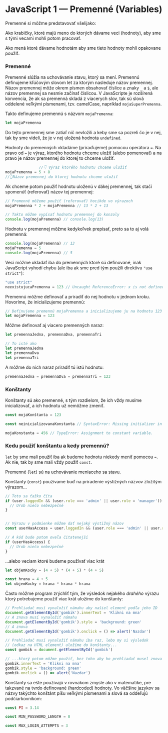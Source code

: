 # JavaScript 1 — Premenné (Variables)

Premenné si môžme predstavovať všelijako:

Ako krabičky, ktoré majú meno do ktorých dávame veci (hodnoty), aby sme s tými
vecami mohli potom pracovať.

Ako mená ktoré dávame hodnotám aby sme tieto hodnoty mohli opakovane použiť.

### Premenné

Premenné slúžia na uchovávanie stavu, ktorý sa mení. Premennú definujeme
kľúčovým slovom let za ktorým nasleduje názov premennej. Názov premennej
môže okrem písmen obsahovať číslice a znaky `_` a `$`, ale názov premennej sa
nesmie začínať číslicou. V JavaScripte je rozšírená konvencia, že ak sa premenná
skladá z viacerych slov, tak sú slová oddelené veľkými písmenami, tzv. camelCase,
napríklad `mojaSuperPremenna`.


Takto definujeme premennú s názvom `mojaPremenna`:

```js
let mojaPremenna
```

Do tejto premennej sme zatiaľ nič nevložili a keby sme sa pozreli čo je v nej,
tak by sme videli, že je v nej uložená hodnota `undefined`.

Hodnoty do premenných vkladáme (priraďujeme) pomocou operátora `=`.
Na pravo od `=` je výraz, ktorého hodnotu chceme uložiť (alebo pomenovať)
a na pravo je názov premennej do ktorej to chceme uložiť.

```js
               //👇 Výraz ktorého hodnotu chceme uložiť
mojaPremenna = 5 + 8
//👆Názov premennej do ktorej hodnotu chceme uložiť
```

Ak chceme potom použiť hodnotu uloženú v dákej premennej, tak stačí spomenúť
(referovať) názov tej premennej:

```js
// Premenné môžeme použiť (referovať) hocikde vo výrazoch
mojaPremenna * 2 + mojaPremenna // 13 * 2 + 13

// Takto môžme vypísať hodnotu premennej do konzoly
console.log(mojaPremenna) // console.log(13)
```

Hodnotu v premennej môžme kedykoľvek prepísať, preto sa to aj volá premenná:

```js
console.log(mojaPremenna) // 13
mojaPremenna = 5
console.log(mojaPremenna) // 5
```

Veci môžme ukladať iba do premenných ktoré sú definované, inak JavaScript vyhodí
chybu (ale iba ak sme pred tým použili direktívu `"use strict"`):

```js
"use strict"
neexistujucaPremenna = 123 // Uncaught ReferenceError: x is not defined
```

Premennú môžme definovať a priradiť do nej hodnotu v jednom kroku. Hovoríme, že
inicializujeme premennú:

```js
// Definujeme premennú mojaPremenna a inicializujeme ju na hodnotu 123
let mojaPremenna = 123
```

Môžme definovať aj viacero premenných naraz:

```js
let premennaJedna, premennaDva, premennaTri

// To isté ako
let premennaJedna
let premennaDva
let premennaTri
```

A môžme do nich naraz priradiť tú istú hodnotu:

```js
premennaJedna = premennaDva = premennaTri = 123
```

### Konštanty

Konštanty sú ako premenné, s tým rozdielom, že ich vždy musíme inicializovať,
a ich hodnotu už nemôžme zmeniť.

```js
const mojaKonštanta = 123

const neinicializovanaKonstanta // SyntaxError: Missing initializer in const declaration

mojaKonstanta = 456 // TypeError: Assignment to constant variable.
```

### Kedu použiť konštantu a kedy premennú?

`let` by sme mali použiť iba ak budeme hodnotu niekedy meniť pomocou `=`.
Ak nie, tak by sme mali vždy použiť `const`.

Premenné (`let`) sú na uchovávanie meniaceho sa stavu.

Konštanty (`const`) používame buď na priradenie výstižných názvov zložitým výrazom...

```js
// Toto sa ťažko číta
if (user.loggedIn && (user.role === 'admin' || user.role = 'manager')) {
  // Urob niečo nebezpečné
}


// Výrazu v podmienke môžme dať nejaký výstižný názov
const userHasAccess = user.loggedIn && (user.role === 'admin' || user.role = 'manager')

// A kód bude potom oveľa čitatenejší
if (userHasAccess) {
  // Urob niečo nebezpečné
}
```

...alebo veciam ktoré budeme používať viac krát

```js
let objemKocky = (4 + 5) * (4 + 5) * (4 + 5)

const hrana = 4 + 5
let objemKocky = hrana * hrana * hrana
```

Často môžme program zrýchliť tým, že výsledok nejakého _drahého_ výrazu ktorý
potrebujeme použiť viac krát uložíme do konštanty:

```js
// Prehliadač musí vynaložiť námahu aby našiel element podľa jeho ID
document.getElementById('gombik').innerText = 'Klikni na mna'
// A znova musí vynaložiť námahu
document.getElementById('gombik').style = 'background: green'
// A znova
document.getElementById('gombik').onclick = () => alert('Nazdar')

// Prehliadač musí vynaložiť námahu iba raz, lebo my si výsledok
// (odkaz na HTML element) uložíme do konštanty...
const gombik = document.getElementById('gombik')

// ...ktorý potom môžme použiť, bez toho aby ho prehliadač musel znova a znova hľadať
gombik.innerText = 'Klikni na mna'
gombik.style = 'background: green'
gombik.onclick = () => alert('Nazdar')
```

Konštanty sa ešte používajú v rovnakom zmysle ako v matematike, pre takzvané
na tvrdo definované (hardcoded) hodnoty. Vo väčšine jazykov sa názvy takýchto
konštánt píšu veľkými písmenami a slová sa oddeľujú podčiarkovníkom:

```js
const PI = 3.14

const MIN_PASSWORD_LENGTH = 8

const MAX_LOGIN_ATTEMPTS = 3
```
